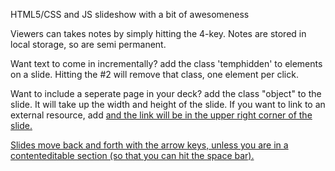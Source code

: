 HTML5/CSS and JS slideshow with a bit of awesomeness

Viewers can takes notes by simply hitting the 4-key. Notes are stored in local storage, so are semi permanent.

Want text to come in incrementally?  add the class 'temphidden' to elements on a slide. Hitting the #2 will remove that class, one element per click.

Want to include a seperate page in your deck? add the class "object" to the slide. It will take up the width and height of the slide. If you want to link to an external resource, add <a href="link to source" class="objectlink"> and the link will be in the upper right corner of the slide.

Slides move back and forth with the arrow keys, unless you are in a contenteditable section (so that you can hit the space bar).
